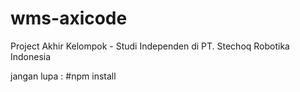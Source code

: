 # wms-axicode
Project Akhir Kelompok - Studi Independen di PT. Stechoq Robotika Indonesia

jangan lupa :
#npm install
